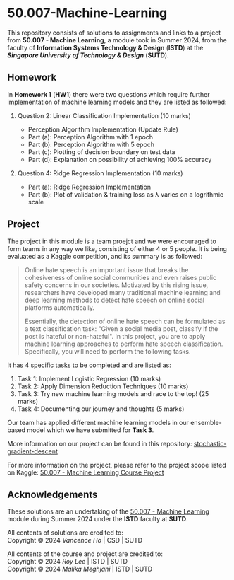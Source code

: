 # 50.007-Machine-Learning

This repository consists of solutions to assignments and links to a project from **50.007 - Machine Learning**, a module took in Summer 2024, from the faculty of **Information Systems Technology & Design** (**ISTD**) at the
_**Singapore University of Technology & Design**_ (**SUTD**).

## Homework

In **Homework 1** (**HW1**) there were two questions which require further implementation of machine learning models and they are listed as followed:

1. Question 2: Linear Classification Implementation (10 marks)

   - Perception Algorithm Implementation (Update Rule)
   - Part (a): Perception Algorithm with 1 epoch
   - Part (b): Perception Algorithm with 5 epoch
   - Part (c): Plotting of decision boundary on test data
   - Part (d): Explanation on possibility of achieving 100% accuracy

2. Question 4: Ridge Regression Implementation (10 marks)
   - Part (a): Ridge Regression Implementation
   - Part (b): Plot of validation & training loss as λ varies on a logrithmic scale

## Project

The project in this module is a team proejct and we were encouraged to form teams in any way we like, consisting of either 4 or 5 people. It is being evaluated as a Kaggle competition, and its summary is as followed:

> Online hate speech is an important issue that breaks the cohesiveness of online social communities and even raises public safety concerns in our societies. Motivated by this rising issue, researchers have developed many traditional machine learning and deep learning methods to detect hate speech on online social platforms automatically.
>
> Essentially, the detection of online hate speech can be formulated as a text classification task: "Given a social media post, classify if the post is hateful or non-hateful". In this project, you are to apply machine learning approaches to perform hate speech classification. Specifically, you will need to perform the following tasks.

It has 4 specific tasks to be completed and are listed as:

1. Task 1: Implement Logistic Regression (10 marks)
2. Task 2: Apply Dimension Reduction Techniques (10 marks)
3. Task 3: Try new machine learning models and race to the top! (25 marks)
4. Task 4: Documenting our journey and thoughts (5 marks)

Our team has applied different machine learning models in our ensemble-based model which we have submitted for **Task 3**.

More information on our project can be found in this repository: [stochastic-gradient-descent](https://github.com/zayne-siew/stochastic-grade-descent)

For more information on the project, please refer to the project scope listed on Kaggle: [50.007 - Machine Learning Course Project](https://www.kaggle.com/competitions/50-007-machine-learning-summer-2024/overview)

## Acknowledgements

These solutions are an undertaking of the [50.007 - Machine Learning](https://istd.sutd.edu.sg/undergraduate/courses/50007-machine-learning/) module during Summer 2024 under the **ISTD** faculty at **SUTD**.

All contents of solutions are credited to:  
Copyright © 2024 _Vancence Ho_ | CSD | SUTD

All contents of the course and project are credited to:  
Copyright © 2024 _Roy Lee_ | ISTD | SUTD  
Copyright © 2024 _Malika Meghjani_ | ISTD | SUTD
